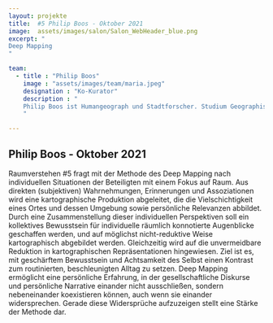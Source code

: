 ```yaml
---
layout: projekte
title:  #5 Philip Boos - Oktober 2021
image:  assets/images/salon/Salon_WebHeader_blue.png
excerpt: "
Deep Mapping
"

team:
  - title : "Philip Boos"
    image : "assets/images/team/maria.jpeg"
    designation : "Ko-Kurator"
    description : "
    Philip Boos ist Humangeograph und Stadtforscher. Studium Geographische Wissenschaften an der Freien Universität sowie Stadtgeographie an der Humboldt-Universität zu Berlin. 2016-2021 Wissenschaftlicher Mitarbeiter am Institut für Sozialinnovation, Berlin. Forschungsinteressen sind Raum- und Umweltwahrnehmung, Fahrradmobilität, sowie Lebensqualität in Städten.
    " 

---
```

## Philip Boos - Oktober 2021

Raumverstehen #5 fragt mit der Methode des Deep Mapping nach individuellen Situationen der Beteiligten mit einem Fokus auf Raum. Aus direkten (subjektiven) Wahrnehmungen, Erinnerungen und Assoziationen wird eine kartographische Produktion abgeleitet, die die Vielschichtigkeit eines Ortes und dessen Umgebung sowie persönliche Relevanzen abbildet. Durch eine Zusammenstellung dieser individuellen Perspektiven soll ein kollektives Bewusstsein für individuelle räumlich konnotierte Augenblicke geschaffen werden, und auf möglichst nicht-reduktive Weise kartographisch abgebildet werden. Gleichzeitig wird auf die unvermeidbare Reduktion in kartographischen Repräsentationen hingewiesen. Ziel ist es, mit geschärftem Bewusstsein und Achtsamkeit des Selbst einen Kontrast zum routinierten, beschleunigten Alltag zu setzen. Deep Mapping ermöglicht eine persönliche Erfahrung, in der gesellschaftliche Diskurse und persönliche Narrative einander nicht ausschließen, sondern nebeneinander koexistieren können, auch wenn sie einander widersprechen. Gerade diese Widersprüche aufzuzeigen stellt eine Stärke der Methode dar.


